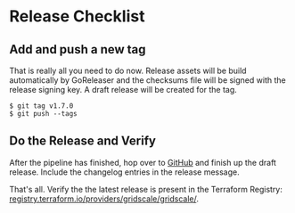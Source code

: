 # Release Checklist

## Add and push a new tag

That is really all you need to do now. Release assets will be build automatically by GoReleaser and the checksums file will be signed with the release signing key. A draft release will be created for the tag.

    $ git tag v1.7.0
    $ git push --tags

## Do the Release and Verify

After the pipeline has finished, hop over to [GitHub](https://github.com/gridscale/terraform-provider-gridscale/releases/) and finish up the draft release. Include the changelog entries in the release message.

That's all. Verify the the latest release is present in the Terraform Registry: [registry.terraform.io/providers/gridscale/gridscale/](https://registry.terraform.io/providers/gridscale/gridscale/latest).

